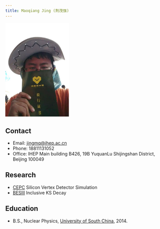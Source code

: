 ```yaml
---
title: Maoqiang Jing (荆茂强)
---
```


<img src="/images/Maoqiang_Jing.jpg" width="200"/>

## Contact
- Email: jingmq@ihep.ac.cn
- Phone: 18811131052
- Office: IHEP Main building B426, 19B YuquanLu Shijingshan District, Beijing 100049

## Research
- [CEPC](http://cepc.ihep.ac.cn) Silicon Vertex Detector Simulation
- [BESIII](http://bes3.ihep.ac.cn) Inclusive KS Decay

## Education
- B.S., Nuclear Physics, [University of South China](http://www.usc.edu.cn/), 2014.







